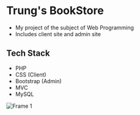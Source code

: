 # Trung's BookStore
- My project of the subject of Web Programming
- Includes client site and admin site

## Tech Stack
- PHP
- CSS (Client)
- Bootstrap (Admin)
- MVC
- MySQL


 
 
![Frame 1](https://user-images.githubusercontent.com/44517184/123893905-76b02600-d987-11eb-8ad9-ba5fae9526e3.png)
